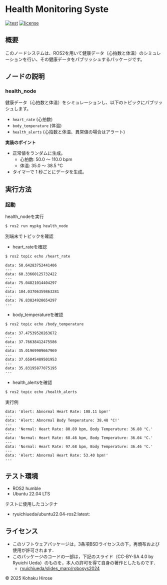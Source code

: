 # Health Monitoring Syste

[![test](https://github.com/KohakuHirose/mypkg/actions/workflows/test.yml/badge.svg)](https://github.com/KohakuHirose/mypkg/actions/workflows/test.yml)
[![license](https://img.shields.io/badge/license-BSD--3--Clause-green?style=flat)](https://github.com/KohakuHirose/mypkg?tab=BSD-3-Clause-1-ov-file)

## 概要

このノードシステムは、ROS2を用いて健康データ（心拍数と体温）のシミュレーションを行い、その健康データをパブリッシュするパッケージです。

## ノードの説明

### **health_node**

健康データ（心拍数と体温）をシミュレーションし、以下のトピックにパブリッシュします。
- `heart_rate` (心拍数)
- `body_temperature` (体温)
- `health_alerts` (心拍数と体温、異常値の場合はアラート)

**実装のポイント**
- 正常値をランダムに生成。
  - 心拍数: 50.0 ～ 110.0 bpm
  - 体温: 35.0 ～ 38.5 °C
- タイマーで 1 秒ごとにデータを生成。

## 実行方法

### 起動
health_nodeを実行
```bash
$ ros2 run mypkg health_node
```

別端末でトピックを確認
- heart_rateを確認
```bash
$ ros2 topic echo /heart_rate
```
```
data: 58.64283752441406
---
data: 60.33660125732422
---
data: 75.04821014404297
---
data: 104.03706359863281
---
data: 76.83824920654297
---
```

- body_temperatureを確認
```bash
$ ros2 topic echo /body_temperature
```
```
data: 37.47539520263672
---
data: 37.76638412475586
---
data: 35.01969909667969
---
data: 37.65845489501953
---
data: 35.83195877075195
---
```

- health_alertsを確認
```bash
$ ros2 topic echo /health_alerts
```
実行例
```
data: 'Alert: Abnormal Heart Rate: 108.11 bpm!'
---
data: 'Alert: Abnormal Body Temperature: 38.48 °C!'
---
data: 'Normal: Heart Rate: 80.89 bpm, Body Temperature: 36.88 °C.'
---
data: 'Normal: Heart Rate: 68.46 bpm, Body Temperature: 36.04 °C.'
---
data: 'Normal: Heart Rate: 97.68 bpm, Body Temperature: 36.46 °C.'
---
data: 'Alert: Abnormal Heart Rate: 53.40 bpm!'
---
```


## テスト環境
- ROS2 humble
- Ubuntu 22.04 LTS

テストに使用したコンテナ
- ryuichiueda/ubuntu22.04-ros2:latest:

## ライセンス
- このソフトウェアパッケージは，3条項BSDライセンスの下，再頒布および使用が許可されます．
- このパッケージのコードの一部は，下記のスライド（CC-BY-SA 4.0 by Ryuichi Ueda）のものを，本人の許可を得て自身の著作としたものです．
    - [ryuichiueda/slides_marp/robosys2024](https://github.com/ryuichiueda/slides_marp/tree/master/robosys2024)

 © 2025 Kohaku Hirose


